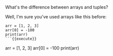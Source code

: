 What's the difference between arrays and tuples?

Well, I'm sure you've used arrays like this before:

```
arr = [1, 2, 3]
arr[0] = -100
print(arr)
```{{execute}}

```
arr = [1, 2, 3]
arr[0] = -100
print(arr)
```{{execute}}
